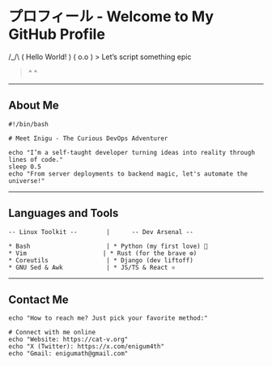 # プロフィール - Welcome to My GitHub Profile

  /\_/\  ( Hello World! )
 ( o.o )  > Let’s script something epic
 > ^ ^   

---

## About Me

```
#!/bin/bash

# Meet Σnigu - The Curious DevOps Adventurer

echo "I’m a self-taught developer turning ideas into reality through lines of code."
sleep 0.5
echo "From server deployments to backend magic, let's automate the universe!"
```

---

## Languages and Tools

```
-- Linux Toolkit --        |      -- Dev Arsenal --

* Bash                     | * Python (my first love) 🐍
* Vim                     | * Rust (for the brave ⚙️)
* Coreutils                | * Django (dev liftoff)
* GNU Sed & Awk            | * JS/TS & React ⚛️️
```
---

## Contact Me

```
echo "How to reach me? Just pick your favorite method:"

# Connect with me online
echo "Website: https://cat-v.org"
echo "X (Twitter): https://x.com/enigum4th"
echo "Gmail: enigumath@gmail.com"
```
